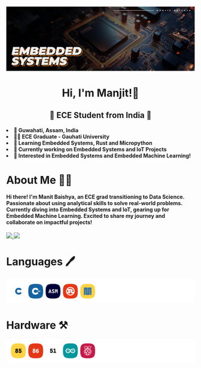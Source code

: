 <!-- Hero Image -->
![Languages](/assets/Header.png)

<!-- Greeting Message -->
<h1 align="center">
    Hi, I'm Manjit!👋
</h1>

<!-- Subtitle -->
<h2 align="center"> 🌟 ECE Student from India 🌟 </h2>

<!-- List -->
<h4>
    <li> 📌 Guwahati, Assam, India </li>
    <li> 👨‍🎓 ECE Graduate - Gauhati University</li>
    <li> 🌱 Learning Embedded Systems, Rust and Micropython</li>
    <li> 🏢 Currently working on Embedded Systems and IoT Projects </li>
    <li> 🤝 Interested in Embedded Systems and Embedded Machine Learning!</li>
</h4>

<!-- About Me -->
<h1>About Me 👨‍🎓</h1>
<h4>Hi there! I'm Manit Baishya, an ECE grad transitioning to Data Science. Passionate about using analytical skills to solve real-world problems. Currently diving into Embedded Systems and IoT, gearing up for Embedded Machine Learning. Excited to share my journey and collaborate on impactful projects!</h4>

<!-- Social Profiles -->
<div> 
  <a href="mailto:manjitbaishya100@gmail.com">
    <img src="https://img.shields.io/badge/Gmail-D14836?style=for-the-badge&logo=gmail&logoColor=white" />
  </a>
  <a href="https://www.linkedin.com/in/reach-manjit-here">
    <img src="https://img.shields.io/badge/LinkedIn-0077B5?style=for-the-badge&logo=linkedin&logoColor=white" />
  </a>
</div>


<!-- Languages and Libraries -->
<h1>Languages 🖊</h1>

![Languages](/assets/Languages.png)

<h1>Hardware ⚒️</h1>

![Hardware](/assets/Hardware.png)